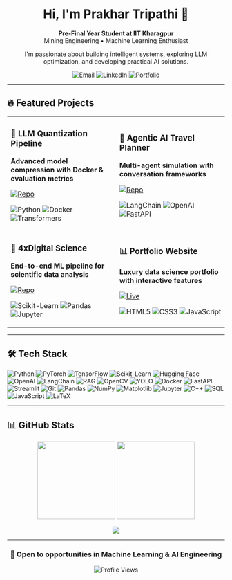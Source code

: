 <div align="center">

# Hi, I'm Prakhar Tripathi 👋

**Pre-Final Year Student at IIT Kharagpur**  
Mining Engineering • Machine Learning Enthusiast

I'm passionate about building intelligent systems, exploring LLM optimization, and developing practical AI solutions.  

[![Email](https://img.shields.io/badge/Email-D14836?style=for-the-badge&logo=gmail&logoColor=white)](mailto:prakhartripathi0803@gmail.com)
[![LinkedIn](https://img.shields.io/badge/LinkedIn-0077B5?style=for-the-badge&logo=linkedin&logoColor=white)](https://linkedin.com/in/prakhar-tripathi-26b7a125b)
[![Portfolio](https://img.shields.io/badge/Portfolio-000000?style=for-the-badge&logo=vercel&logoColor=white)](https://prakhartripathi-theta.vercel.app/)

</div>

---


## 🔥 Featured Projects

<table>
<tr>
<td width="50%">

### 🧠 LLM Quantization Pipeline
**Advanced model compression with Docker & evaluation metrics**

[![Repo](https://img.shields.io/badge/Repo-llama--quantization-1E90FF?style=for-the-badge&logo=github&logoColor=white)](https://github.com/Prakhar1230/llama-quantization)

![Python](https://img.shields.io/badge/-Python-1a1a2e?style=flat-square&logo=python&logoColor=00BFFF)
![Docker](https://img.shields.io/badge/-Docker-1a1a2e?style=flat-square&logo=docker&logoColor=00BFFF)
![Transformers](https://img.shields.io/badge/-Transformers-1a1a2e?style=flat-square&logo=huggingface&logoColor=00BFFF)

</td>
<td width="50%">

### 🤖 Agentic AI Travel Planner
**Multi-agent simulation with conversation frameworks**

[![Repo](https://img.shields.io/badge/Repo-Travel--Planner-1E90FF?style=for-the-badge&logo=github&logoColor=white)](https://github.com/Prakhar1230/Agentic_AI_Travel_Planner)

![LangChain](https://img.shields.io/badge/-LangChain-1a1a2e?style=flat-square&logo=chainlink&logoColor=00BFFF)
![OpenAI](https://img.shields.io/badge/-OpenAI-1a1a2e?style=flat-square&logo=openai&logoColor=00BFFF)
![FastAPI](https://img.shields.io/badge/-FastAPI-1a1a2e?style=flat-square&logo=fastapi&logoColor=00BFFF)

</td>
</tr>
<tr>
<td width="50%">

### 🔬 4xDigital Science
**End-to-end ML pipeline for scientific data analysis**

[![Repo](https://img.shields.io/badge/Repo-4xDigital__Science-1E90FF?style=for-the-badge&logo=github&logoColor=white)](https://github.com/Prakhar1230/4xDigital_science)

![Scikit-Learn](https://img.shields.io/badge/-Scikit--Learn-1a1a2e?style=flat-square&logo=scikitlearn&logoColor=00BFFF)
![Pandas](https://img.shields.io/badge/-Pandas-1a1a2e?style=flat-square&logo=pandas&logoColor=00BFFF)
![Jupyter](https://img.shields.io/badge/-Jupyter-1a1a2e?style=flat-square&logo=jupyter&logoColor=00BFFF)

</td>
<td width="50%">

### 📊 Portfolio Website
**Luxury data science portfolio with interactive features**

[![Live](https://img.shields.io/badge/Live-Portfolio-1E90FF?style=for-the-badge&logo=vercel&logoColor=white)](https://prakhartripathi-theta.vercel.app/)

![HTML5](https://img.shields.io/badge/-HTML5-1a1a2e?style=flat-square&logo=html5&logoColor=00BFFF)
![CSS3](https://img.shields.io/badge/-CSS3-1a1a2e?style=flat-square&logo=css3&logoColor=00BFFF)
![JavaScript](https://img.shields.io/badge/-JavaScript-1a1a2e?style=flat-square&logo=javascript&logoColor=00BFFF)

</td>
</tr>
</table>

---

## 🛠️ Tech Stack

![Python](https://img.shields.io/badge/Python-000080?style=for-the-badge&logo=python&logoColor=00BFFF)
![PyTorch](https://img.shields.io/badge/PyTorch-000080?style=for-the-badge&logo=pytorch&logoColor=00BFFF)
![TensorFlow](https://img.shields.io/badge/TensorFlow-000080?style=for-the-badge&logo=tensorflow&logoColor=00BFFF)
![Scikit-Learn](https://img.shields.io/badge/Scikit--Learn-000080?style=for-the-badge&logo=scikitlearn&logoColor=00BFFF)
![Hugging Face](https://img.shields.io/badge/🤗_Hugging_Face-000080?style=for-the-badge&logoColor=00BFFF)
![OpenAI](https://img.shields.io/badge/OpenAI-000080?style=for-the-badge&logo=openai&logoColor=00BFFF)
![LangChain](https://img.shields.io/badge/LangChain-000080?style=for-the-badge&logo=chainlink&logoColor=00BFFF)
![RAG](https://img.shields.io/badge/RAG_Systems-000080?style=for-the-badge&logoColor=00BFFF)
![OpenCV](https://img.shields.io/badge/OpenCV-000080?style=for-the-badge&logo=opencv&logoColor=00BFFF)
![YOLO](https://img.shields.io/badge/YOLO-000080?style=for-the-badge&logoColor=00BFFF)
![Docker](https://img.shields.io/badge/Docker-000080?style=for-the-badge&logo=docker&logoColor=00BFFF)
![FastAPI](https://img.shields.io/badge/FastAPI-000080?style=for-the-badge&logo=fastapi&logoColor=00BFFF)
![Streamlit](https://img.shields.io/badge/Streamlit-000080?style=for-the-badge&logo=streamlit&logoColor=00BFFF)
![Git](https://img.shields.io/badge/Git-000080?style=for-the-badge&logo=git&logoColor=00BFFF)
![Pandas](https://img.shields.io/badge/Pandas-000080?style=for-the-badge&logo=pandas&logoColor=00BFFF)
![NumPy](https://img.shields.io/badge/NumPy-000080?style=for-the-badge&logo=numpy&logoColor=00BFFF)
![Matplotlib](https://img.shields.io/badge/Matplotlib-000080?style=for-the-badge&logoColor=00BFFF)
![Jupyter](https://img.shields.io/badge/Jupyter-000080?style=for-the-badge&logo=jupyter&logoColor=00BFFF)
![C++](https://img.shields.io/badge/C++-000080?style=for-the-badge&logo=cplusplus&logoColor=00BFFF)
![SQL](https://img.shields.io/badge/SQL-000080?style=for-the-badge&logo=postgresql&logoColor=00BFFF)
![JavaScript](https://img.shields.io/badge/JavaScript-000080?style=for-the-badge&logo=javascript&logoColor=00BFFF)
![LaTeX](https://img.shields.io/badge/LaTeX-000080?style=for-the-badge&logo=latex&logoColor=00BFFF)

---

## 📊 GitHub Stats

<p align="center">
<img height="180em" src="https://github-readme-stats.vercel.app/api?username=Prakhar1230&show_icons=true&theme=react&hide_border=true&bg_color=0D1117&title_color=58A6FF&icon_color=58A6FF&count_private=true" />
<img height="180em" src="https://github-readme-stats.vercel.app/api/top-langs/?username=Prakhar1230&layout=compact&theme=react&hide_border=true&bg_color=0D1117&title_color=58A6FF" />
</p>

<p align="center">
<img src="https://github-readme-streak-stats.herokuapp.com/?user=Prakhar1230&theme=react&hide_border=true&background=0D1117&stroke=58A6FF&ring=58A6FF&fire=58A6FF" />
</p>

---

<div align="center">

### 💼 Open to opportunities in Machine Learning & AI Engineering

<img src="https://komarev.com/ghpvc/?username=Prakhar1230&color=58A6FF&style=flat-square&label=Profile+Views" alt="Profile Views" />

</div>

